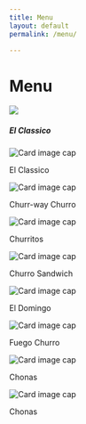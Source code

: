 ```yaml
---
title: Menu
layout: default
permalink: /menu/

---
```


# Menu
<div class="container-fluid content-row">
    <div class="row">
      <div class="col-sm-4">
        <div class="col-sm-3">
          <div class="card m-2" style="width:16rem;">
            <img src="https://roaminghunger.com/img/trucks/original/23659/5c8c0b71-1174-4361-92f8-5a1e46204482.jpg" class="img-card-top">
            <div class="card-body">
              <h5 class="card-title">El Classico</h5>
            </div>
          </div>
        </div>
      </div>
    </div>
</div>


<div class="card" style="width: 18rem;">
  <img class="card-img-top" src="https://roaminghunger.com/img/trucks/original/23659/5c8c0b71-1174-4361-92f8-5a1e46204482.jpg" alt="Card image cap">
  <div class="card-body">
    <p class="card-text">El Classico</p>
  </div>
</div>
<div class="card" style="width: 18rem;">
  <img class="card-img-top" src="https://images.squarespace-cdn.com/content/v1/5b52cc3caf20965354771a48/1570593512566-O7KS3KK8Z73N8LWM9Y8P/ke17ZwdGBToddI8pDm48kCX-V5vw-8h9IBXN10-_8XN7gQa3H78H3Y0txjaiv_0fDoOvxcdMmMKkDsyUqMSsMWxHk725yiiHCCLfrh8O1z4YTzHvnKhyp6Da-NYroOW3ZGjoBKy3azqku80C789l0p4Wyba38KfG317vYluk45_zZdtnDCZTLKcP2mivxmYi50xvY5saIGKMgOza9mH4XA/DSC03586.jpg?format=1500w" alt="Card image cap">
  <div class="card-body">
    <p class="card-text">Churr-way Churro</p>
  </div>
</div>
<div class="card" style="width: 18rem;">
  <img class="card-img-top" src="https://www.cookingclassy.com/wp-content/uploads/2013/05/churro-bites6+srgb.-426x500.jpg" alt="Card image cap">
  <div class="card-body">
    <p class="card-text">Churritos</p>
  </div>
</div>
<div class="card" style="width: 18rem;">
  <img class="card-img-top" src="https://media1.popsugar-assets.com/files/thumbor/nLfhxa4OyPyTGfVzDNqcJYDJxj4/fit-in/550x550/filters:format_auto-!!-:strip_icc-!!-/2014/08/06/849/n/1922195/d9089d1be38be8bf_Churro_Ice_Cream_Sandwich_WIDE/i/Churro-Ice-Cream-Sandwich-Recipe.jpg" alt="Card image cap">
  <div class="card-body">
    <p class="card-text">Churro Sandwich</p>
  </div>
</div>
<div class="card" style="width: 18rem;">
  <img class="card-img-top" src="https://assets3.thrillist.com/v1/image/1426137/size/tmg-article_default_mobile.jpg" alt="Card image cap">
  <div class="card-body">
    <p class="card-text">El Domingo</p>
  </div>
</div>
<div class="card" style="width: 18rem;">
  <img class="card-img-top" src="https://images-gmi-pmc.edge-generalmills.com/2ed6cebd-5d5f-417b-a676-547191a56022.jpg" alt="Card image cap">
  <div class="card-body">
    <p class="card-text">Fuego Churro</p>
  </div>
</div>
<div class="card" style="width: 18rem;">
  <img class="card-img-top" src="https://www.dessarts.com/wp-content/uploads/2019/04/Baked-Churros_600px-480x480.jpg" alt="Card image cap">
  <div class="card-body">
    <p class="card-text">Chonas</p>
  </div>
</div>
<div class="card" style="width: 18rem;">
  <img class="card-img-top" src="https://i.pinimg.com/originals/04/66/65/0466655a11d1c0c8759d00e7f519aa40.jpg" alt="Card image cap">
  <div class="card-body">
    <p class="card-text">Chonas</p>
  </div>
</div>
